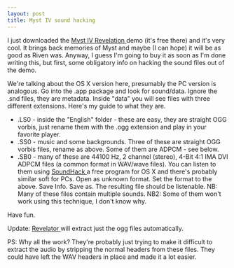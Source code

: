 ```yaml
---
layout: post
title: Myst IV sound hacking 
---
```

<p>I just downloaded the <a href="http://www.mystrevelation.com/">Myst IV Revelation </a>demo (it's free there) and it's very cool. It brings back memories of Myst and maybe (I can hope) it will be as good as Riven was. Anyway, I guess I'm going to buy it as soon as I'm done writing this, but first, some obligatory info on hacking the sound files out of the demo. </p><p>We're talking about the OS X version here, presumably the PC version is analogous. Go into the .app package and look for sound/data. Ignore the .snd files, they are metadata. Inside "data" you will see files with three different extensions. Here's my guide to what they are. </p><ul><li>.LS0 - inside the "English" folder - these are easy, they are straight OGG vorbis, just rename them with the .ogg extension and play in your favorite player. </li><li>.SS0 - music and some backgrounds. Three of these are straight OGG vorbis files, rename as above. Some of them are ADPCM - see below. </li><li>.SB0 - many of these are 44100 Hz, 2 channel (stereo), 4-Bit 4:1 IMA DVI ADPCM files (a common format in WAV/wave files). You can listen to them using <a href="http://www.soundhack.com/freeware.php">SoundHack </a>a free program for OS X and there's probably similar soft for PCs. Open as unknown format. Set the format to the above. Save Info. Save as. The resulting file should be listenable. NB: Many of these files contain multiple sounds. NB2: Some of them won't work using this technique, I don't know why. </li></ul><p>Have fun. </p><p>Update: <a href="http://homepage.mac.com/rshayter/Revelator.html">Revelator </a>will extract just the ogg files automatically. </p><p>PS: Why all the work? They're probably just trying to make it difficult to extract the audio by stripping the normal headers from these files. They could have left the WAV headers in place and made it a lot easier. </p>
